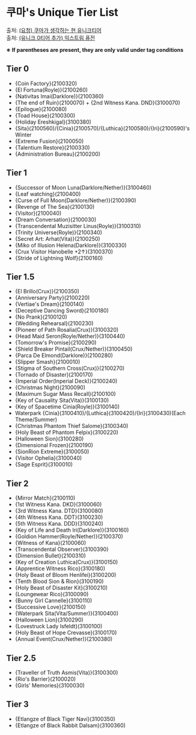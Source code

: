 # 쿠마's Unique Tier List
출처: <a href="https://game.naver.com/lounge/kanatales/board/detail/3663492" target="_blank">(요청) 쿠마가 생각하는 현 유니크티어</a>  
출처: <a href="https://game.naver.com/lounge/kanatales/board/detail/3715437" target="_blank">(유니크 0티어 추가) 익스트림 퓨전</a>

**※ If parentheses are present, they are only valid under tag conditions**

## Tier 0
* {Coin Factory}(2100320)
* {El Fortuna(Royle)}(2100260)
* {Nativitas Imai(Darklore)}(2100360)
* {The end of Ruin}(2100070) + {2nd Witness Kana. DND}(3100070)
* {Epilogue}(2100080)
* {Toad House}(2100300)
* {Holiday Ereshkigal}(3100380)
* {Sita}(2100560)/{Cinia}(2100570)/{Luthica}(2100580)/{Iri}(2100590)'s Winter
* {Extreme Fusion}(2100050)
* {Talentium Restore}(2100330)
* {Administration Bureau}(2100200)

## Tier 1
* {Successor of Moon Luna(Darklore/Nether)}(3100460)
* {Leaf watching}(2100400)
* {Curse of Full Moon(Darklore/Nether)}(2100390)
* {Revenge of The Sea}(2100130)
* {Visitor}(2100040)
* {Dream Conversation}(2100030)
* {Transcendental Muzisitter Linus(Royle)}(3100310)
* {Trinity Universe(Royle)}(2100340)
* {Secret Art: Arhat(Vita)}(2100250)
* {Miko of Illusion Helena(Darklore)}(3100330)
* {Crux Visitor Hanobelle +2↑}(3100370)
* {Stride of Lightning Wolf}(2100160)

## Tier 1.5
* {El Brillo(Crux)}(2100350)
* {Anniversary Party}(2100220)
* {Vertiae's Dream}(2100140)
* {Deceptive Dancing Sword}(2100180)
* {No Prank}(2100120)
* {Wedding Rehearsal}(2100230)
* {Pioneer of Path Rosalia(Crux)}(3100320)
* {Head Maid Seron(Royle/Nether)}(3100440)
* {Tomorrow's Promise}(2100290)
* {Shield Breaker Pintail(Crux/Nether)}(3100450)
* {Parca De Elmond(Darklore)}(2100280)
* {Slipper Smash}(2100010)
* {Stigma of Southern Cross(Crux)}(2100270)
* {Tornado of Disaster}(2100170)
* {Imperial Order(Inperial Deck)}(2100240)
* {Christmas Night}(2100090)
* {Maximum Sugar Mass Recall}(2100100)
* {Key of Causality Sita(Vita)}(3100130)
* {Key of Spacetime Cinia(Royle)}(3100140)
* Waterpark {Cinia}(3100410)/{Luthica}(3100420)/{Iri}(3100430)(Each Theme/Summer)
* {Christmas Phantom Thief Salome}(3100340)
* {Holy Beast of Phantom Felpix}(3100220)
* {Halloween Sion}(3100280)
* {Dimensional Frozen}(2100190)
* {SionRion Extreme}(3100050)
* {Visitor Ophelia}(3100040)
* {Sage Esprit}(3100010)

## Tier 2
* {Mirror Match}(2100110)
* {1st Witness Kana. DKD}(3100060)
* {3rd Witness Kana. DTD}(3100080)
* {4th Witness Kana. DDT}(3100230)
* {5th Witness Kana. DDD}(3100240)
* {Key of Life and Death Iri(Darklore)}(3100160)
* {Goldion Hammer(Royle/Nether)}(2100370)
* {Witness of Kana}(2100060)
* {Transcendental Observer}(3100390)
* {Dimension Bullet}(2100310)
* {Key of Creation Luthica(Crux)}(3100150)
* {Apprentice Witness Rico}(3100180)
* {Holy Beast of Bloom Henlifei}(3100200)
* {Tenth Blood Sion & Rion}(3100190)
* {Holy Beast of Disaster Kit}(3100210)
* {Loungewear Rico}(3100090)
* {Bunny Girl Cannelle}(3100110)
* {Successive Love}(2100150)
* {Waterpark Sita(Vita/Summer)}(3100400)
* {Halloween Lion}(3100290)
* {Lovestruck Lady Isfeldt}(3100100)
* {Holy Beast of Hope Crevasse}(3100170)
* {Annual Event(Crux/Nether)}(2100380)

## Tier 2.5
* {Traveller of Truth Asmis(Vita)}(3100300)
* {Rio's Barrier}(2100020)
* {Girls' Memories}(3100030)

## Tier 3
* {Etlangze of Black Tiger Navi}(3100350)
* {Etlangze of Black Rabbit Dalsam}(3100360)